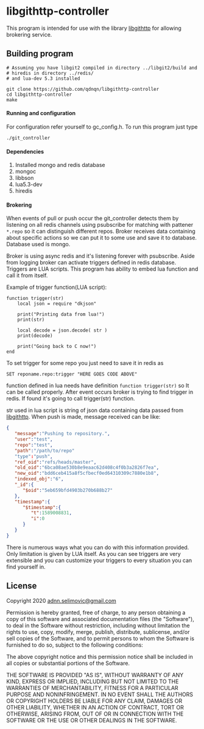 
# libgithttp-controller
This program is intended for use with the library [libgithttp](https://github.com/qdnqn/libgithttp) for allowing brokering service.

## Building program
```
# Assuming you have libgit2 compiled in directory ../libgit2/build and
# hiredis in directory ../redis/ 
# and lua-dev 5.3 installed

git clone https://github.com/qdnqn/libgithttp-controller
cd libgithttp-controller
make
```
#### Running and configuration
For configuration refer yourself to gc_config.h. To run this program just type
```
./git_controller
```
#### Dependencies

1. Installed mongo and redis database
2. mongoc
3. libbson
4. lua5.3-dev
5. hiredis

#### Brokering
When events of pull or push occur the git_controller detects them by listening on all redis channels using psubscribe for matching with pattener ```*.repo``` so it can distinguish different repos. Broker receives data containing about specific actions so we can put it to some use and save it to database. Database used is mongo. 



Broker is using async redis and it's listening forever with psubscribe. Aside from logging broker can activate triggers defined in redis database. Triggers are LUA scripts. This program has ability to embed lua function and call it from itself.



Example of trigger function(LUA script):
```
function trigger(str)
    local json = require "dkjson"
    
    print("Printing data from lua!")
    print(str)

    local decode = json.decode( str )
    print(decode)

    print("Going back to C now!")
end
```
To set trigger for some repo you just need to save it in redis as
```
SET reponame.repo:trigger "HERE GOES CODE ABOVE"
```
function defined in lua needs have definition ```function trigger(str)``` so It can be called properly.
After event occurs broker is trying to find trigger in redis. If found it's going to call trigger(str) function.

str used in lua script is string of json data containing data passed from [libgithttp](https://github.com/qdnqn/libgithttp).
When push is made, message received can be like:

```json
{
   "message":"Pushing to repository.",
   "user":"test",
   "repo":"test",
   "path":"/path/to/repo"
   "type":"push",
   "ref_oid":"refs/heads/master",
   "old_oid":"6bca08ae530b8e9eaac62d408c4f0b3a2826f7ea",
   "new_oid":"bdd6ceb415a8f5cfbecf0ed64310309c7880e1b8",
   "indexed_obj":"6",
   "_id":{
      "$oid":"5eb659bfd4903b270b688b27"
   },
   "timestamp":{
      "$timestamp":{
         "t":1589008831,
         "i":0
      }
   }
}
```
There is numerous ways what you can do with this information provided. Only limitation is given by LUA itself. As you can see triggers are very extensible and you can customize your triggers to every situation you can find yourself in.


## License
Copyright 2020 adnn.selimovic@gmail.com

Permission is hereby granted, free of charge, to any person obtaining a copy of this software and associated documentation files (the "Software"), to deal in the Software without restriction, including without limitation the rights to use, copy, modify, merge, publish, distribute, sublicense, and/or sell copies of the Software, and to permit persons to whom the Software is furnished to do so, subject to the following conditions:

The above copyright notice and this permission notice shall be included in all copies or substantial portions of the Software.

THE SOFTWARE IS PROVIDED "AS IS", WITHOUT WARRANTY OF ANY KIND, EXPRESS OR IMPLIED, INCLUDING BUT NOT LIMITED TO THE WARRANTIES OF MERCHANTABILITY, FITNESS FOR A PARTICULAR PURPOSE AND NONINFRINGEMENT. IN NO EVENT SHALL THE AUTHORS OR COPYRIGHT HOLDERS BE LIABLE FOR ANY CLAIM, DAMAGES OR OTHER LIABILITY, WHETHER IN AN ACTION OF CONTRACT, TORT OR OTHERWISE, ARISING FROM, OUT OF OR IN CONNECTION WITH THE SOFTWARE OR THE USE OR OTHER DEALINGS IN THE SOFTWARE.

